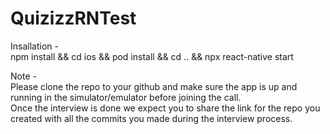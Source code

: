 # QuizizzRNTest

Insallation - <br />
npm install && cd ios && pod install && cd .. && npx react-native start

Note - <br />
Please clone the repo to your github and make sure the app is up and running in the simulator/emulator before joining the call.<br />
Once the interview is done we expect you to share the link for the repo you created with all the commits you made during the interview process.
